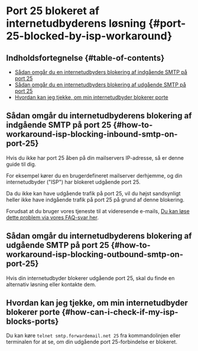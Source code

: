 # Port 25 blokeret af internetudbyderens løsning {#port-25-blocked-by-isp-workaround}

## Indholdsfortegnelse {#table-of-contents}

* [Sådan omgår du en internetudbyders blokering af indgående SMTP på port 25](#how-to-workaround-isp-blocking-inbound-smtp-on-port-25)
* [Sådan omgår du en internetudbyders blokering af udgående SMTP på port 25](#how-to-workaround-isp-blocking-outbound-smtp-on-port-25)
* [Hvordan kan jeg tjekke, om min internetudbyder blokerer porte](#how-can-i-check-if-my-isp-blocks-ports)

## Sådan omgår du internetudbyderens blokering af indgående SMTP på port 25 {#how-to-workaround-isp-blocking-inbound-smtp-on-port-25}

Hvis du ikke har port 25 åben på din mailservers IP-adresse, så er denne guide til dig.

For eksempel kører du en brugerdefineret mailserver derhjemme, og din internetudbyder ("ISP") har blokeret udgående port 25.

Da du ikke kan have udgående trafik på port 25, vil du højst sandsynligt heller ikke have indgående trafik på port 25 på grund af denne blokering.

Forudsat at du bruger vores tjeneste til at videresende e-mails, [Du kan løse dette problem via vores FAQ-svar her](/faq#can-i-forward-emails-to-ports-other-than-25-eg-if-my-isp-has-blocked-port-25).

## Sådan omgår du internetudbyderens blokering af udgående SMTP på port 25 {#how-to-workaround-isp-blocking-outbound-smtp-on-port-25}

Hvis din internetudbyder blokerer udgående port 25, skal du finde en alternativ løsning eller kontakte dem.

## Hvordan kan jeg tjekke, om min internetudbyder blokerer porte {#how-can-i-check-if-my-isp-blocks-ports}

Du kan køre `telnet smtp.forwardemail.net 25` fra kommandolinjen eller terminalen for at se, om din udgående port 25-forbindelse er blokeret.
